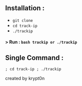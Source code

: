 
## Installation :


* `git clone `
* `cd track-ip`
* `./trackip`
#### > Run : `bash trackip or ./trackip`

## Single Command :
```
; cd track-ip ; ./trackip
```

created by krypt0n
